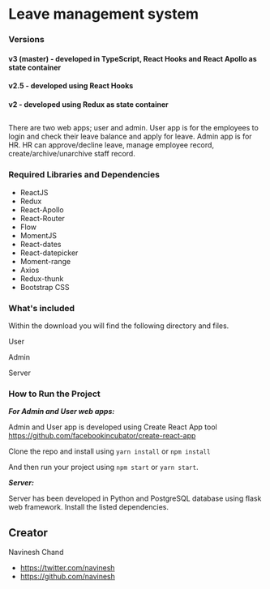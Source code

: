 # Leave management system

### Versions
#### v3 (master) - developed in TypeScript, React Hooks and React Apollo as state container

#### v2.5 - developed using React Hooks

#### v2 - developed using Redux as state container
##

There are two web apps; user and admin. User app is for the employees to login and check their leave balance and apply for leave. Admin app is for HR. HR can approve/decline leave, manage employee record, create/archive/unarchive staff record.

### Required Libraries and Dependencies

* ReactJS
* Redux
* React-Apollo
* React-Router
* Flow
* MomentJS
* React-dates
* React-datepicker
* Moment-range
* Axios
* Redux-thunk
* Bootstrap CSS

### What's included

Within the download you will find the following directory and files.

User

Admin

Server

### How to Run the Project

***For Admin and User web apps:***

Admin and User app is developed using Create React App tool https://github.com/facebookincubator/create-react-app

Clone the repo and install using ```yarn install``` or ```npm install```

And then run your project using ```npm start``` or ```yarn start```.

***Server:***

Server has been developed in Python and PostgreSQL database using flask web framework. Install the listed dependencies. 

## Creator
Navinesh Chand
* https://twitter.com/navinesh
* https://github.com/navinesh
